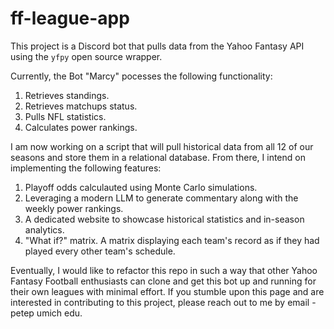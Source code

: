 # ff-league-app

This project is a Discord bot that pulls data from the Yahoo Fantasy API using the `yfpy` open source wrapper.

Currently, the Bot "Marcy" pocesses the following functionality:

1. Retrieves standings.
2. Retrieves matchups status.
3. Pulls NFL statistics.
4. Calculates power rankings.

I am now working on a script that will pull historical data from all 12 of our seasons and store them in a relational database. From there,
I intend on implementing the following features:

1. Playoff odds calculauted using Monte Carlo simulations.
2. Leveraging a modern LLM to generate commentary along with the weekly power rankings.
3. A dedicated website to showcase historical statistics and in-season analytics.
4. "What if?" matrix. A matrix displaying each team's record as if they had played every other team's schedule.

Eventually, I would like to refactor this repo in such a way that other Yahoo Fantasy Football enthusiasts can clone and get this bot up and running for their own leagues with minimal effort. If you stumble upon this page and are interested in contributing to this project, please reach out to me by email - petep <at> umich <dot> edu.